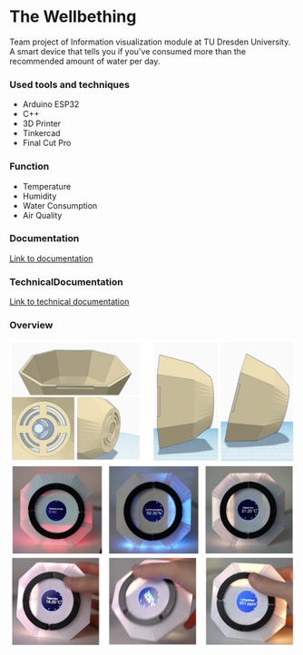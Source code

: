 # The Wellbething

Team project of Information visualization module at TU Dresden University.
A smart device that tells you if you've consumed more than the recommended amount of water per day.

### Used tools and techniques

- Arduino ESP32
- C++
- 3D Printer
- Tinkercad
- Final Cut Pro

### Function

- Temperature
- Humidity
- Water Consumption
- Air Quality

### Documentation

[Link to documentation](https://github.com/Taeeun-Kim/The_Wellbething/blob/main/Documents/Gruppe1_Dokumentation.pdf)

### TechnicalDocumentation

[Link to technical documentation](https://github.com/Taeeun-Kim/The_Wellbething/blob/main/Documents/Gruppe1_Technische_Dokumentation.pdf)

### Overview

<img align="left" alt="vscode"  src="src/3.png"/>

<img align="left" alt="slack"  src="src/1.png"/>

<img align="left" alt="vscode"  src="src/2.png"/>
